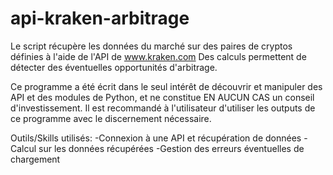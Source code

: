 # api-kraken-arbitrage

Le script récupère les données du marché sur des paires de cryptos définies à l'aide de l'API de www.kraken.com
Des calculs permettent de détecter des éventuelles opportunités d'arbitrage.

Ce programme a été écrit dans le seul intérêt de découvrir et manipuler des API et des modules de Python, et ne constitue EN AUCUN CAS un conseil d'investissement. 
Il est recommandé à l'utilisateur d'utiliser les outputs de ce programme avec le discernement nécessaire.

Outils/Skills utilisés:
-Connexion à une API et récupération de données
-Calcul sur les données récupérées
-Gestion des erreurs éventuelles de chargement
